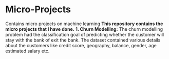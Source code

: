 # Micro-Projects
Contains micro projects on machine learning
**This repository contains the micro projects that I have done.**
**1. Churn Modelling:** The churn modelling problem had the classification goal of predicting whether the customer will stay with the bank of exit the bank. The dataset contained various details about the customers like credit score, geography, balance, gender, age estimated salary etc.
